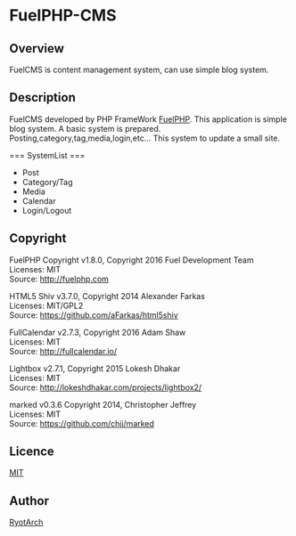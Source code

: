 FuelPHP-CMS
====
## Overview
FuelCMS is content management system, can use simple blog system.

## Description
FuelCMS developed by PHP FrameWork [FuelPHP](https://fuelphp.com/).
This application is simple blog system. A basic system is prepared. 
Posting,category,tag,media,login,etc...
This system to update a small site.

=== SystemList ===
* Post
* Category/Tag
* Media
* Calendar
* Login/Logout

## Copyright
FuelPHP Copyright v1.8.0, Copyright 2016 Fuel Development Team  
Licenses: MIT  
Source: http://fuelphp.com  

HTML5 Shiv v3.7.0, Copyright 2014 Alexander Farkas  
Licenses: MIT/GPL2  
Source: https://github.com/aFarkas/html5shiv  

FullCalendar v2.7.3, Copyright 2016 Adam Shaw  
Licenses: MIT  
Source: http://fullcalendar.io/  

Lightbox v2.7.1, Copyright 2015 Lokesh Dhakar  
Licenses: MIT  
Source: http://lokeshdhakar.com/projects/lightbox2/  

marked v0.3.6 Copyright 2014, Christopher Jeffrey  
Licenses: MIT  
Source: https://github.com/chjj/marked  

## Licence

[MIT](https://github.com/Restoration/FuelPHP-CMS/blob/master/README.md)

## Author

[RyotArch](https://github.com/Restoration)
